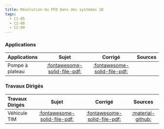 ```yaml
---
title: Résolution du PFD dans des systèmes 1D 
tags:
  - C1-05
  - C2-08
  - C2-09
---
```



### Applications 
 
| Applications | Sujet | Corrigé | Sources  | 
| :-------------- | :---: | :-----: | :------: | 
| Pompe à plateau | [:fontawesome-solid-file-pdf:](https://github.com/xpessoles/ALL_PDF/raw/main/PDF/Cy_01_Ch_03_Application_01_Pompe_Sujet.pdf) | [:fontawesome-solid-file-pdf:](https://github.com/xpessoles/ALL_PDF/raw/main/PDF/Cy_01_Ch_03_Application_01_Pompe_Corrige.pdf) | | Réducteur | [:fontawesome-solid-file-pdf:](https://github.com/xpessoles/ALL_PDF/raw/main/PDF/Cy_01_Ch_03_Application_02_Reducteur_Sujet.pdf) | [:fontawesome-regular-file-pdf:](https://github.com/xpessoles/ALL_PDF/raw/main/PDF/Cy_01_Ch_03_Application_02_Reducteur_Corrige.pdf) | | Axe numérique | [:fontawesome-solid-file-pdf:](https://github.com/xpessoles/ALL_PDF/raw/main/PDF/Cy_01_Ch_03_Application_03_AxeNumerique_Sujet.pdf) | [:fontawesome-regular-file-pdf:](https://github.com/xpessoles/ALL_PDF/raw/main/PDF/Cy_01_Ch_03_Application_03_AxeNumerique_Corrige.pdf) | [:material-github:](https://github.com/xpessoles/PSI_Cy_01_ModelisationSystemes/tree/main/Ch_03_DynamiqueEnergetique1D/Cy_01_Ch_03_Application_03_AxeNumerique) | 

### Travaux Dirigés 
 
| Travaux Dirigés | Sujet | Corrigé | Sources  | 
| :-------------- | :---: | :-----: | :------: | 
| Véhicule TIM | [:fontawesome-solid-file-pdf:](https://github.com/xpessoles/ALL_PDF/raw/main/PDF/Cy_01_Ch_03_TD_01_TIM_Sujet.pdf) | [:fontawesome-solid-file-pdf:](https://github.com/xpessoles/ALL_PDF/raw/main/PDF/Cy_01_Ch_03_TD_01_TIM_Corrige.pdf) | [:material-github:](https://github.com/xpessoles/PSI_Cy_01_ModelisationSystemes/tree/main/Ch_03_DynamiqueEnergetique1D/Cy_01_Ch_03_TD_01_TIM) | 




